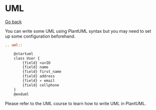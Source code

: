 # UML

[Go back](..#writing-rst-documents)

You can write some UML using PlantUML syntax but you may need to set up some configuration beforehand.

```rest
.. uml::

	@startuml
	class User {
		{field} <u>ID
		{field} name
		{field} first_name
		{field} address
		{field} ∗ email
		{field} cellphone
 	}
 	@enduml
```

Please refer to the UML course to learn how to write UML in PlantUML.